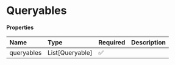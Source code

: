 # Queryables

**Properties**

| Name       | Type            | Required | Description |
| :--------- | :-------------- | :------- | :---------- |
| queryables | List[Queryable] | ✅       |             |

<!-- This file was generated by liblab | https://liblab.com/ -->
